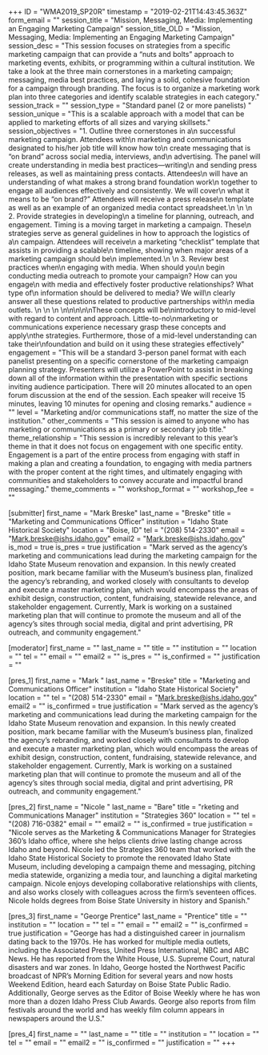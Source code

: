 +++
ID = "WMA2019_SP20R"
timestamp = "2019-02-21T14:43:45.363Z"
form_email = ""
session_title = "Mission, Messaging, Media: Implementing an Engaging Marketing Campaign"
session_title_OLD = "Mission, Messaging, Media: Implementing an Engaging Marketing Campaign"
session_desc = "This session focuses on strategies from a specific marketing campaign that can provide a “nuts and bolts” approach to marketing events, exhibits, or programming within a cultural institution. We take a look at the three main cornerstones in a marketing campaign; messaging, media best practices, and laying a solid, cohesive foundation for a campaign through branding. The focus is to organize a marketing work plan into three categories and identify scalable strategies in each category."
session_track = ""
session_type = "Standard panel (2 or more panelists) "
session_unique = "This is a scalable approach with a model that can be applied to marketing efforts of all sizes and varying skillsets."
session_objectives = "1. Outline three cornerstones in a\n  successful marketing campaign. Attendees with\n  marketing and communications designated to his/her job title will know how to\n  create messaging that is “on brand” across social media, interviews, and\n  advertising. The panel will create understanding in media best practices—writing\n  and sending press releases, as well as maintaining press contacts. Attendees\n  will have an understanding of what makes a strong brand foundation work\n  together to engage all audiences effectively and consistently. We will cover\n  what it means to be “on brand?”  Attendees will receive a press release\n  template as well as an example of an organized media contact spreadsheet.\n   \n   \n  2. Provide strategies in developing\n  a timeline for planning, outreach, and engagement. Timing is a moving target in marketing a campaign. These\n  strategies serve as general guidelines in how to approach the logistics of a\n  campaign.  Attendees will receive\n  a marketing “checklist” template that assists in providing a scalable\n  timeline, showing when major areas of a marketing campaign should be\n  implemented.\n   \n  3. Review best practices when\n  engaging with media. When should you\n  begin conducting media outreach to promote your campaign? How can you engage\n  with media and effectively foster productive relationships? What type of\n  information should be delivered to media? We will\n  clearly answer all these questions related to productive partnerships with\n  media outlets. \n   \n  \n \n\n\n\n\nThese concepts will be\nintroductory to mid-level with regard to content and approach. Little-to-no\nmarketing or communications experience necessary grasp these concepts and apply\nthe strategies. Furthermore, those of a mid-level understanding can take their\nfoundation and build on it using these strategies effectively"
engagement = "This will be a standard 3-person panel format with each panelist presenting on a specific cornerstone of the marketing campaign planning strategy. Presenters will utilize a PowerPoint to assist in breaking down all of the information within the presentation with specific sections inviting audience participation. There will 20 minutes allocated to an open forum discussion at the end of the session. Each speaker will receive 15 minutes, leaving 10 minutes for opening and closing remarks."
audience = ""
level = "Marketing and/or communications staff, no matter the size of the institution."
other_comments = "This session is aimed to anyone who has marketing or communications as a primary or secondary job title."
theme_relationship = "This session is incredibly relevant to this year’s theme in that it does not focus on engagement with one specific entity. Engagement is a part of the entire process from engaging with staff in making a plan and creating a foundation, to engaging with media partners with the proper content at the right times, and ultimately engaging with communities and stakeholders to convey accurate and impactful brand messaging."
theme_comments = ""
workshop_format = ""
workshop_fee = ""

[submitter]
first_name = "Mark Breske"
last_name = "Breske"
title = "Marketing and Communications Officer"
institution = "Idaho State Historical Society"
location = "Boise, ID"
tel = "(208) 514-2330"
email = "Mark.breske@ishs.idaho.gov"
email2 = "Mark.breske@ishs.idaho.gov"
is_mod = true
is_pres = true
justification = "Mark served as the agency’s marketing and communications lead during the marketing campaign for the Idaho State Museum renovation and expansion. In this newly created position, mark became familiar with the Museum’s business plan, finalized the agency’s rebranding, and worked closely with consultants to develop and execute a master marketing plan, which would encompass the areas of exhibit design, construction, content, fundraising, statewide relevance, and stakeholder engagement. Currently, Mark is working on a sustained marketing plan that will continue to promote the museum and all of the agency’s sites through social media, digital and print advertising, PR outreach, and community engagement."

[moderator]
first_name = ""
last_name = ""
title = ""
institution = ""
location = ""
tel = ""
email = ""
email2 = ""
is_pres = ""
is_confirmed = ""
justification = ""

[pres_1]
first_name = "Mark "
last_name = "Breske"
title = "Marketing and Communications Officer"
institution = "Idaho State Historical Society"
location = ""
tel = "(208) 514-2330"
email = "Mark.breske@ishs.idaho.gov"
email2 = ""
is_confirmed = true
justification = "Mark served as the agency’s marketing and communications lead during the marketing campaign for the Idaho State Museum renovation and expansion. In this newly created position, mark became familiar with the Museum’s business plan, finalized the agency’s rebranding, and worked closely with consultants to develop and execute a master marketing plan, which would encompass the areas of exhibit design, construction, content, fundraising, statewide relevance, and stakeholder engagement. Currently, Mark is working on a sustained marketing plan that will continue to promote the museum and all of the agency’s sites through social media, digital and print advertising, PR outreach, and community engagement."

[pres_2]
first_name = "Nicole "
last_name = "Bare"
title = "rketing and Communications Manager"
institution = "Strategies 360"
location = ""
tel = "(208) 716-0382"
email = ""
email2 = ""
is_confirmed = true
justification = "Nicole serves as the Marketing & Communications Manager for Strategies 360’s Idaho office, where she helps clients drive lasting change across Idaho and beyond. Nicole led the Strategies 360 team that worked with the Idaho State Historical Society to promote the renovated Idaho State Museum, including developing a campaign theme and messaging, pitching media statewide, organizing a media tour, and launching a digital marketing campaign. Nicole enjoys developing collaborative relationships with clients, and also works closely with colleagues across the firm’s seventeen offices. Nicole holds degrees from Boise State University in history and Spanish."

[pres_3]
first_name = "George Prentice"
last_name = "Prentice"
title = ""
institution = ""
location = ""
tel = ""
email = ""
email2 = ""
is_confirmed = true
justification = "George has had a distinguished career in journalism dating back to the 1970s. He has worked for multiple media outlets, including the Associated Press, United Press International, NBC and ABC News. He has reported from the White House, U.S. Supreme Court, natural disasters and war zones. In Idaho, George hosted the Northwest Pacific broadcast of NPR’s Morning Edition for several years and now hosts Weekend Edition, heard each Saturday on Boise State Public Radio. Additionally, George serves as the Editor of Boise Weekly where he has won more than a dozen Idaho Press Club Awards. George also reports from film festivals around the world and has weekly film column appears in newspapers around the U.S."

[pres_4]
first_name = ""
last_name = ""
title = ""
institution = ""
location = ""
tel = ""
email = ""
email2 = ""
is_confirmed = ""
justification = ""
+++
